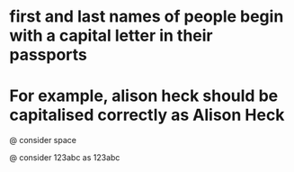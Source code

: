 # first and last names of people begin with a capital letter in their passports

# For example, alison heck should be capitalised correctly as Alison Heck

@ consider space

@ consider 123abc as 123abc

